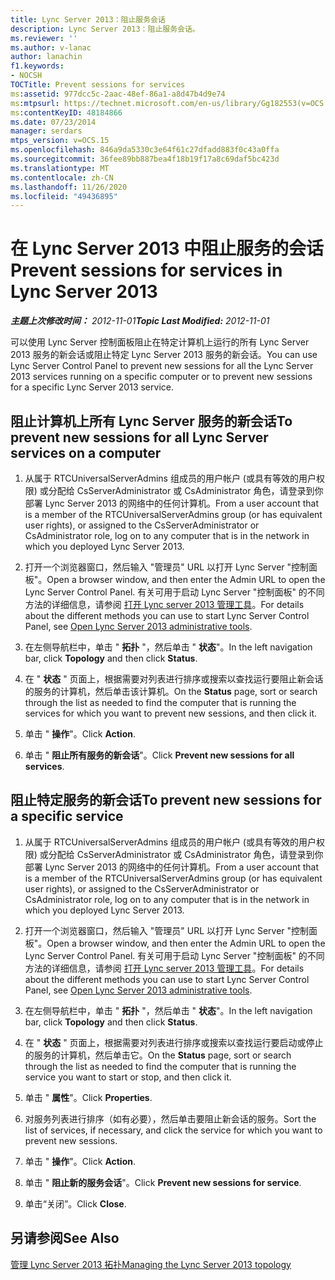 ```yaml
---
title: Lync Server 2013：阻止服务会话
description: Lync Server 2013：阻止服务会话。
ms.reviewer: ''
ms.author: v-lanac
author: lanachin
f1.keywords:
- NOCSH
TOCTitle: Prevent sessions for services
ms:assetid: 977dcc5c-2aac-48ef-86a1-a8d47b4d9e74
ms:mtpsurl: https://technet.microsoft.com/en-us/library/Gg182553(v=OCS.15)
ms:contentKeyID: 48184866
ms.date: 07/23/2014
manager: serdars
mtps_version: v=OCS.15
ms.openlocfilehash: 846a9da5330c3e64f61c27dfadd883f0c43a0ffa
ms.sourcegitcommit: 36fee89bb887bea4f18b19f17a8c69daf5bc423d
ms.translationtype: MT
ms.contentlocale: zh-CN
ms.lasthandoff: 11/26/2020
ms.locfileid: "49436895"
---
```

# <a name="prevent-sessions-for-services-in-lync-server-2013"></a><span data-ttu-id="c3baa-103">在 Lync Server 2013 中阻止服务的会话</span><span class="sxs-lookup"><span data-stu-id="c3baa-103">Prevent sessions for services in Lync Server 2013</span></span>

<div data-xmlns="http://www.w3.org/1999/xhtml">

<div class="topic" data-xmlns="http://www.w3.org/1999/xhtml" data-msxsl="urn:schemas-microsoft-com:xslt" data-cs="https://msdn.microsoft.com/">

<div data-asp="https://msdn2.microsoft.com/asp">



</div>

<div id="mainSection">

<div id="mainBody"><span data-ttu-id="c3baa-104">

<span> </span></span><span class="sxs-lookup"><span data-stu-id="c3baa-104">

<span> </span></span></span>

<span data-ttu-id="c3baa-105">_**主题上次修改时间：** 2012-11-01_</span><span class="sxs-lookup"><span data-stu-id="c3baa-105">_**Topic Last Modified:** 2012-11-01_</span></span>

<span data-ttu-id="c3baa-106">可以使用 Lync Server 控制面板阻止在特定计算机上运行的所有 Lync Server 2013 服务的新会话或阻止特定 Lync Server 2013 服务的新会话。</span><span class="sxs-lookup"><span data-stu-id="c3baa-106">You can use Lync Server Control Panel to prevent new sessions for all the Lync Server 2013 services running on a specific computer or to prevent new sessions for a specific Lync Server 2013 service.</span></span>

<div>

## <a name="to-prevent-new-sessions-for-all-lync-server-services-on-a-computer"></a><span data-ttu-id="c3baa-107">阻止计算机上所有 Lync Server 服务的新会话</span><span class="sxs-lookup"><span data-stu-id="c3baa-107">To prevent new sessions for all Lync Server services on a computer</span></span>

1.  <span data-ttu-id="c3baa-108">从属于 RTCUniversalServerAdmins 组成员的用户帐户 (或具有等效的用户权限) 或分配给 CsServerAdministrator 或 CsAdministrator 角色，请登录到你部署 Lync Server 2013 的网络中的任何计算机。</span><span class="sxs-lookup"><span data-stu-id="c3baa-108">From a user account that is a member of the RTCUniversalServerAdmins group (or has equivalent user rights), or assigned to the CsServerAdministrator or CsAdministrator role, log on to any computer that is in the network in which you deployed Lync Server 2013.</span></span>

2.  <span data-ttu-id="c3baa-109">打开一个浏览器窗口，然后输入 "管理员" URL 以打开 Lync Server "控制面板"。</span><span class="sxs-lookup"><span data-stu-id="c3baa-109">Open a browser window, and then enter the Admin URL to open the Lync Server Control Panel.</span></span> <span data-ttu-id="c3baa-110">有关可用于启动 Lync Server "控制面板" 的不同方法的详细信息，请参阅 [打开 Lync server 2013 管理工具](lync-server-2013-open-lync-server-administrative-tools.md)。</span><span class="sxs-lookup"><span data-stu-id="c3baa-110">For details about the different methods you can use to start Lync Server Control Panel, see [Open Lync Server 2013 administrative tools](lync-server-2013-open-lync-server-administrative-tools.md).</span></span>

3.  <span data-ttu-id="c3baa-111">在左侧导航栏中，单击 " **拓扑** "，然后单击 " **状态**"。</span><span class="sxs-lookup"><span data-stu-id="c3baa-111">In the left navigation bar, click **Topology** and then click **Status**.</span></span>

4.  <span data-ttu-id="c3baa-112">在 " **状态** " 页面上，根据需要对列表进行排序或搜索以查找运行要阻止新会话的服务的计算机，然后单击该计算机。</span><span class="sxs-lookup"><span data-stu-id="c3baa-112">On the **Status** page, sort or search through the list as needed to find the computer that is running the services for which you want to prevent new sessions, and then click it.</span></span>

5.  <span data-ttu-id="c3baa-113">单击 " **操作**"。</span><span class="sxs-lookup"><span data-stu-id="c3baa-113">Click **Action**.</span></span>

6.  <span data-ttu-id="c3baa-114">单击 " **阻止所有服务的新会话**"。</span><span class="sxs-lookup"><span data-stu-id="c3baa-114">Click **Prevent new sessions for all services**.</span></span>

</div>

<div>

## <a name="to-prevent-new-sessions-for-a-specific-service"></a><span data-ttu-id="c3baa-115">阻止特定服务的新会话</span><span class="sxs-lookup"><span data-stu-id="c3baa-115">To prevent new sessions for a specific service</span></span>

1.  <span data-ttu-id="c3baa-116">从属于 RTCUniversalServerAdmins 组成员的用户帐户 (或具有等效的用户权限) 或分配给 CsServerAdministrator 或 CsAdministrator 角色，请登录到你部署 Lync Server 2013 的网络中的任何计算机。</span><span class="sxs-lookup"><span data-stu-id="c3baa-116">From a user account that is a member of the RTCUniversalServerAdmins group (or has equivalent user rights), or assigned to the CsServerAdministrator or CsAdministrator role, log on to any computer that is in the network in which you deployed Lync Server 2013.</span></span>

2.  <span data-ttu-id="c3baa-117">打开一个浏览器窗口，然后输入 "管理员" URL 以打开 Lync Server "控制面板"。</span><span class="sxs-lookup"><span data-stu-id="c3baa-117">Open a browser window, and then enter the Admin URL to open the Lync Server Control Panel.</span></span> <span data-ttu-id="c3baa-118">有关可用于启动 Lync Server "控制面板" 的不同方法的详细信息，请参阅 [打开 Lync server 2013 管理工具](lync-server-2013-open-lync-server-administrative-tools.md)。</span><span class="sxs-lookup"><span data-stu-id="c3baa-118">For details about the different methods you can use to start Lync Server Control Panel, see [Open Lync Server 2013 administrative tools](lync-server-2013-open-lync-server-administrative-tools.md).</span></span>

3.  <span data-ttu-id="c3baa-119">在左侧导航栏中，单击 " **拓扑** "，然后单击 " **状态**"。</span><span class="sxs-lookup"><span data-stu-id="c3baa-119">In the left navigation bar, click **Topology** and then click **Status**.</span></span>

4.  <span data-ttu-id="c3baa-120">在 " **状态** " 页面上，根据需要对列表进行排序或搜索以查找运行要启动或停止的服务的计算机，然后单击它。</span><span class="sxs-lookup"><span data-stu-id="c3baa-120">On the **Status** page, sort or search through the list as needed to find the computer that is running the service you want to start or stop, and then click it.</span></span>

5.  <span data-ttu-id="c3baa-121">单击 " **属性**"。</span><span class="sxs-lookup"><span data-stu-id="c3baa-121">Click **Properties**.</span></span>

6.  <span data-ttu-id="c3baa-122">对服务列表进行排序（如有必要），然后单击要阻止新会话的服务。</span><span class="sxs-lookup"><span data-stu-id="c3baa-122">Sort the list of services, if necessary, and click the service for which you want to prevent new sessions.</span></span>

7.  <span data-ttu-id="c3baa-123">单击 " **操作**"。</span><span class="sxs-lookup"><span data-stu-id="c3baa-123">Click **Action**.</span></span>

8.  <span data-ttu-id="c3baa-124">单击 " **阻止新的服务会话**"。</span><span class="sxs-lookup"><span data-stu-id="c3baa-124">Click **Prevent new sessions for service**.</span></span>

9.  <span data-ttu-id="c3baa-125">单击“关闭”。</span><span class="sxs-lookup"><span data-stu-id="c3baa-125">Click **Close**.</span></span>

</div>

<div>

## <a name="see-also"></a><span data-ttu-id="c3baa-126">另请参阅</span><span class="sxs-lookup"><span data-stu-id="c3baa-126">See Also</span></span>


[<span data-ttu-id="c3baa-127">管理 Lync Server 2013 拓扑</span><span class="sxs-lookup"><span data-stu-id="c3baa-127">Managing the Lync Server 2013 topology</span></span>](lync-server-2013-managing-the-lync-server-topology.md)  
  

<span data-ttu-id="c3baa-128"></div>

</div>

<span> </span>

</div>

</div>

</span><span class="sxs-lookup"><span data-stu-id="c3baa-128"></div>

</div>

<span> </span>

</div>

</div>

</span></span></div>

